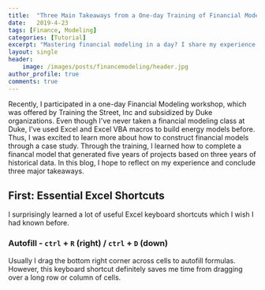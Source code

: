 ```yaml
---
title:  "Three Main Takeaways from a One-day Training of Financial Modeling (in progress)"
date:   2019-4-23
tags: [Finance, Modeling]
categories: [Tutorial]
excerpt: "Mastering financial modeling in a day? I share my experience participating in a one-day bootcamp for financial modeling using Excel."
layout: single
header:
    image: /images/posts/financemodeling/header.jpg
author_profile: true
comments: true
---
```

<div id="fb-root"></div>
<script async defer crossorigin="anonymous" src="https://connect.facebook.net/en_US/sdk.js#xfbml=1&version=v3.3"></script>

Recently, I participated in a one-day Financial Modeling workshop, which was offered by Training the Street, Inc and subsidized by Duke organizations. Even though I've never taken a financial modeling class at Duke, I've used Excel and Excel VBA macros to build energy models before. Thus, I was excited to learn more about how to construct financial models through a case study. Through the training, I learned how to complete a financal model that generated five years of projects based on three years of historical data. In this blog, I hope to reflect on my experience and conclude three major takeaways.


## First: Essential Excel Shortcuts
I surprisingly learned a lot of useful Excel keyboard shortcuts which I wish I had known before.

### Autofill - `ctrl` + `R` (right) / `ctrl` + `D` (down)
Usually I drag the bottom right corner across cells to autofill formulas. However, this keyboard shortcut definitely saves me time from dragging over a long row or column of cells.

### 


<div class="fb-comments" data-href="https://xjessiex.netlify.com/resources/financialmodeling/" data-width="" data-numposts="5"></div>